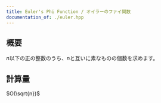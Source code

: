 ```yaml
---
title: Euler's Phi Function / オイラーのファイ関数
documentation_of: ./euler.hpp
---
```


## 概要
$n$以下の正の整数のうち、$n$と互いに素なものの個数を求めます。

## 計算量
$O(\sqrt{n})$

